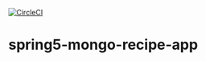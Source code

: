 [![CircleCI](https://circleci.com/gh/DimaSanKiev/spring5-mongo-recipe-app.svg?style=svg)](https://circleci.com/gh/DimaSanKiev/spring5-mongo-recipe-app)

# spring5-mongo-recipe-app
